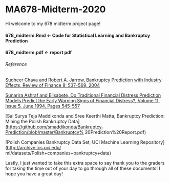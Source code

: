 # MA678-Midterm-2020


Hi welcome to my 678 midterm project page!


#### 678_midterm.Rmd <- Code for Statistical Learning and Bankruptcy Prediction
#### 678_midterm.pdf <- report pdf


###### Reference
[Sudheer Chava and Robert A. Jarrow, Bankruptcy Prediction with Industry Effects, Review of Finance 8: 537-569, 2004](http://citeseerx.ist.psu.edu/viewdoc/download?doi=10.1.1.495.4409&rep=rep1&type=pdf)

[Sunarira Ashraf and Elisabete, Do Traditional Financial Distress Prediction Models Predict the Early Warning Signs of Financial Distress?, Volume 11, Issue 5, June 1994, Pages 545-557](https://doi.org/10.1016/0167-9236(94)90024-8)

[Sai Surya Teja Maddikonda and Sree Keerthi Matta, Bankruptcy Prediction: Mining the Polish Bankruptcy Data](https://github.com/smaddikonda/Bankruptcy-Prediction/blob/master/Bankruptcy% 20Prediction%20Report.pdf)

[Polish Companies Bankruptcy Data Set, UCI Machine Learning Repository](http://archive.ics.uci.edu/ ml/datasets/Polish+companies+bankruptcy+data)

Lastly, I just wanted to take this extra space to say thank you to the graders for taking the time out of your day to go through all of these documents! I hope you have a great day!
